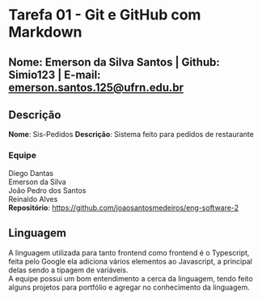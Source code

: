 # Tarefa 01 - Git e GitHub com Markdown

## Nome: Emerson da Silva Santos | Github: Simio123 | E-mail: emerson.santos.125@ufrn.edu.br

## Descrição
**Nome**: Sis-Pedidos 
**Descrição**: Sistema feito para pedidos de restaurante

### Equipe
Diego Dantas <br>
Emerson da Silva <br>
João Pedro dos Santos <br>
Reinaldo Alves <br>
**Repositório**: https://github.com/joaosantosmedeiros/eng-software-2

## Linguagem
A linguagem utilizada para tanto frontend como frontend é o Typescript, feita pelo Google ela adiciona vários elementos ao Javascript, a principal delas sendo a tipagem de variáveis.<br>
A equipe possui um bom entendimento a cerca da linguagem, tendo feito alguns projetos para portfólio e agregar no conhecimento da linguagem.
